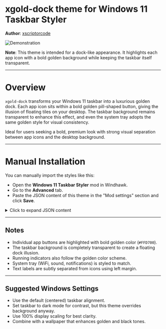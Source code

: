 # xgold-dock theme for Windows 11 Taskbar Styler

**Author**: [xscriptorcode](https://github.com/xscriptorcode)

![Demonstration](files/xgold-dock.png)

**Note**: This theme is intended for a dock-like appearance. It highlights each app icon with a bold golden background while keeping the taskbar itself transparent.

---

# Overview

`xgold-dock` transforms your Windows 11 taskbar into a luxurious golden dock. Each app icon sits within a bold golden pill-shaped button, giving the illusion of floating tiles on your desktop. The taskbar background remains transparent to enhance this effect, and even the system tray adopts the same golden style for visual consistency.

Ideal for users seeking a bold, premium look with strong visual separation between app icons and the desktop background.

---

# Manual Installation

You can manually import the styles like this:

- Open the **Windows 11 Taskbar Styler** mod in Windhawk.
- Go to the **Advanced** tab.
- Paste the JSON content of this theme in the "Mod settings" section and click **Save**.

<details>
<summary>Click to expand JSON content</summary>

```json
{
  "theme": "xgold",
  "controlStyles[0].target": "Taskbar.TaskListButton",
  "controlStyles[0].styles[0]": "CornerRadius=6",
  "controlStyles[0].styles[1]": "Background=#FFD700",
  "controlStyles[0].styles[2]": "HoverBackground=#E4B400",
  "controlStyles[1].target": "Taskbar.TaskListLabeledButtonPanel > Border#BackgroundElement",
  "controlStyles[1].styles[0]": "Background=#FFD700",
  "controlStyles[1].styles[1]": "CornerRadius=6",
  "controlStyles[2].target": "Taskbar.TaskListButtonPanel#ExperienceToggleButtonRootPanel > Border#BackgroundElement",
  "controlStyles[2].styles[0]": "Background=#FFD700",
  "controlStyles[3].target": "Taskbar.TaskListButton > Grid > Rectangle#RunningIndicator",
  "controlStyles[3].styles[0]": "Height=3",
  "controlStyles[3].styles[1]": "RadiusX=1.5",
  "controlStyles[3].styles[2]": "RadiusY=1.5",
  "controlStyles[3].styles[3]": "Fill@ActiveNormal=#FFD700",
  "controlStyles[3].styles[4]": "Fill@InactiveNormal=#D4AF37",
  "controlStyles[3].styles[5]": "VerticalAlignment=Bottom",
  "controlStyles[3].styles[6]": "Margin=16,0,16,4",
  "controlStyles[3].styles[7]": "StrokeThickness=0",
  "controlStyles[4].target": "Rectangle#BackgroundFill",
  "controlStyles[4].styles[0]": "Fill=Transparent",
  "controlStyles[5].target": "Rectangle#BackgroundStroke",
  "controlStyles[5].styles[0]": "Fill=Transparent",
  "controlStyles[6].target": "Taskbar.TaskbarBackground",
  "controlStyles[6].styles[0]": "Background=Transparent",
  "controlStyles[7].target": "Taskbar.TaskbarFrame",
  "controlStyles[7].styles[0]": "Background=Transparent",
  "controlStyles[8].target": "Taskbar.BaseBackgroundElement",
  "controlStyles[8].styles[0]": "Background=Transparent",
  "controlStyles[9].target": "Taskbar.TaskbarBackgroundElement",
  "controlStyles[9].styles[0]": "Background=Transparent",
  "controlStyles[10].target": "TextBlock#LabelControl",
  "controlStyles[10].styles[0]": "FontFamily=JetBrainsMono NF",
  "controlStyles[10].styles[1]": "Foreground=#000000",
  "controlStyles[10].styles[2]": "Margin=1,0,0,0",
  "controlStyles[11].target": "Grid#SystemTrayFrameGrid",
  "controlStyles[11].styles[0]": "Background=#FFD700",
  "controlStyles[11].styles[1]": "CornerRadius=6",
  "controlStyles[11].styles[2]": "Padding=4,0,4,0",
  "controlStyles[11].styles[3]": "Margin=0,5,4,5"
}

```
</details>

---

## Notes

- Individual app buttons are highlighted with bold golden color (`#FFD700`).
- The taskbar background is completely transparent to create a floating dock illusion.
- Running indicators also follow the golden color scheme.
- System tray (WiFi, sound, notifications) is styled to match.
- Text labels are subtly separated from icons using left margin.

---

## Suggested Windows Settings

- Use the default (centered) taskbar alignment.
- Set taskbar to dark mode for contrast, but this theme overrides background anyway.
- Use 100% display scaling for best clarity.
- Combine with a wallpaper that enhances golden and black tones.
